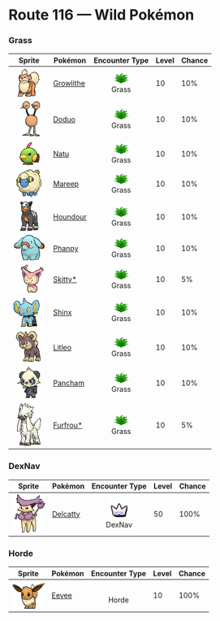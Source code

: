# Route 116 — Wild Pokémon

### Grass

| Sprite | Pokémon | Encounter Type | Level | Chance |
|:------:|---------|:--------------:|-------|--------|
| ![Growlithe](../../assets/sprites/growlithe/front.gif "Growlithe: Growlithe has a superb sense of smell. Once it smells anything, this Pokémon won’t forget the scent, no matter what. It uses its advanced olfactory sense to determine the emotions of other living things.") | [Growlithe](../../pokemon/growlithe.md/) | ![Grass](../../assets/encounter_types/grass.png "Grass")<br>Grass | 10 | 10% |
| ![Doduo](../../assets/sprites/doduo/front.gif "Doduo: Doduo’s two heads contain completely identical brains. A scientific study reported that on rare occasions, there will be examples of this Pokémon possessing different sets of brains.") | [Doduo](../../pokemon/doduo.md/) | ![Grass](../../assets/encounter_types/grass.png "Grass")<br>Grass | 10 | 10% |
| ![Natu](../../assets/sprites/natu/front.gif "Natu: Natu has a highly developed jumping ability. The Pokémon flaps and leaps onto tree branches that are taller than grown-up people to pick at the tree’s new shoots.") | [Natu](../../pokemon/natu.md/) | ![Grass](../../assets/encounter_types/grass.png "Grass")<br>Grass | 10 | 10% |
| ![Mareep](../../assets/sprites/mareep/front.gif "Mareep: Mareep’s fluffy coat of wool rubs together and builds a static charge. The more static electricity is charged, the more brightly the lightbulb at the tip of its tail glows.") | [Mareep](../../pokemon/mareep.md/) | ![Grass](../../assets/encounter_types/grass.png "Grass")<br>Grass | 10 | 10% |
| ![Houndour](../../assets/sprites/houndour/front.gif "Houndour: Houndour hunt as a coordinated pack. They communicate with each other using a variety of cries to corner their prey. This Pokémon’s remarkable teamwork is unparalleled.") | [Houndour](../../pokemon/houndour.md/) | ![Grass](../../assets/encounter_types/grass.png "Grass")<br>Grass | 10 | 10% |
| ![Phanpy](../../assets/sprites/phanpy/front.gif "Phanpy: Phanpy uses its long nose to shower itself. When others gather around, they thoroughly douse each other with water. These Pokémon can be seen drying their soaking-wet bodies at the edge of water.") | [Phanpy](../../pokemon/phanpy.md/) | ![Grass](../../assets/encounter_types/grass.png "Grass")<br>Grass | 10 | 10% |
| ![Skitty*](../../assets/sprites/skitty/front.gif "Skitty*: Skitty is known to chase around playfully after its own tail. In the wild, this Pokémon lives in holes in the trees of forests. It is very popular as a pet because of its adorable looks.") | [Skitty*](../../pokemon/skitty.md/) | ![Grass](../../assets/encounter_types/grass.png "Grass")<br>Grass | 10 | 5% |
| ![Shinx](../../assets/sprites/shinx/front.gif "Shinx: All of its fur dazzles if danger is sensed. It flees while the foe is momentarily blinded.") | [Shinx](../../pokemon/shinx.md/) | ![Grass](../../assets/encounter_types/grass.png "Grass")<br>Grass | 10 | 10% |
| ![Litleo](../../assets/sprites/litleo/front.gif "Litleo: They set off on their own from their pride and live by themselves to become stronger. These hot-blooded Pokémon are quick to fight.") | [Litleo](../../pokemon/litleo.md/) | ![Grass](../../assets/encounter_types/grass.png "Grass")<br>Grass | 10 | 10% |
| ![Pancham](../../assets/sprites/pancham/front.gif "Pancham: It does its level best to glare and pull a scary face, but it can’t help grinning if anyone pats its head.") | [Pancham](../../pokemon/pancham.md/) | ![Grass](../../assets/encounter_types/grass.png "Grass")<br>Grass | 10 | 10% |
| ![Furfrou*](../../assets/sprites/furfrou/front.gif "Furfrou*: Historically, in the Kalos region, these Pokémon were the designated guardians of the king.") | [Furfrou*](../../pokemon/furfrou.md/) | ![Grass](../../assets/encounter_types/grass.png "Grass")<br>Grass | 10 | 5% |

### DexNav

| Sprite | Pokémon | Encounter Type | Level | Chance |
|:------:|---------|:--------------:|-------|--------|
| ![Delcatty](../../assets/sprites/delcatty/front.gif "Delcatty: Delcatty sleeps anywhere it wants without keeping a permanent nest. If other Pokémon approach it as it sleeps, this Pokémon will never fight—it will just move away somewhere else.") | [Delcatty](../../pokemon/delcatty.md/) | ![DexNav](../../assets/encounter_types/dexnav.png "DexNav")<br>DexNav | 50 | 100% |

### Horde

| Sprite | Pokémon | Encounter Type | Level | Chance |
|:------:|---------|:--------------:|-------|--------|
| ![Eevee](../../assets/sprites/eevee/front.gif "Eevee: Eevee has an unstable genetic makeup that suddenly mutates due to the environment in which it lives. Radiation from various stones causes this Pokémon to evolve.") | [Eevee](../../pokemon/eevee.md/) | ![Horde](../../assets/encounter_types/horde.png "Horde")<br>Horde | 10 | 100% |

